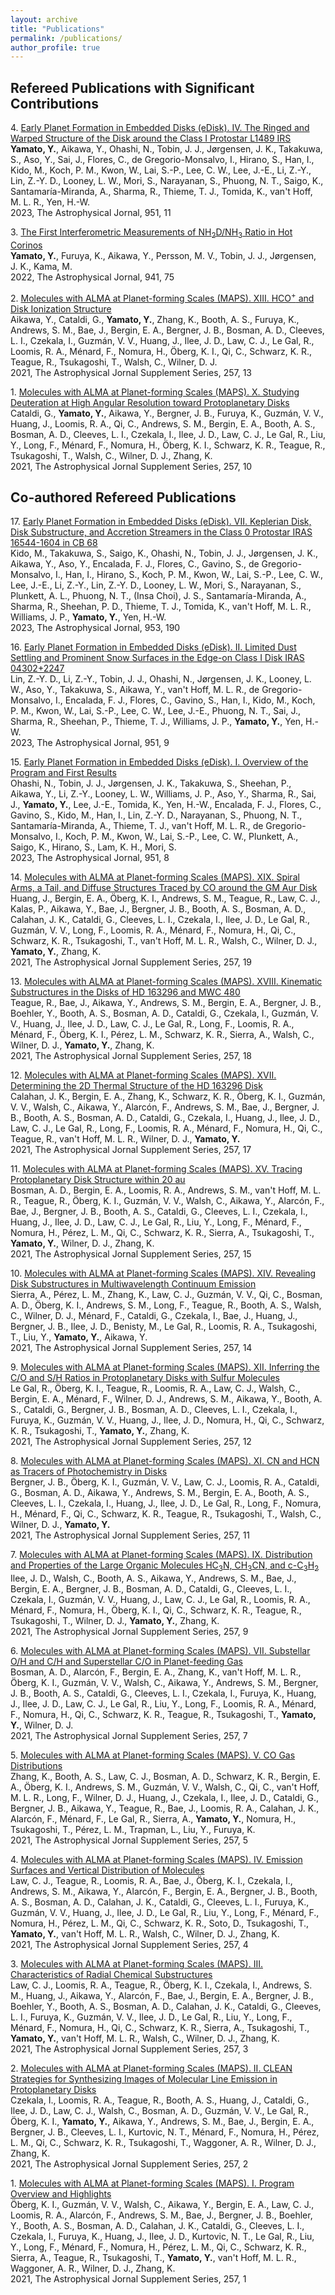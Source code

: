 ```yaml
---
layout: archive
title: "Publications"
permalink: /publications/
author_profile: true
---
```



## Refereed Publications with Significant Contributions

4\. [Early Planet Formation in Embedded Disks (eDisk). IV. The Ringed and Warped Structure of the Disk around the Class I Protostar L1489 IRS](https://ui.adsabs.harvard.edu/abs/2023ApJ...951...11Y)  
**Yamato, Y.**, Aikawa, Y., Ohashi, N., Tobin, J. J., J&oslash;rgensen, J. K., Takakuwa, S., Aso, Y., Sai, J., Flores, C., de Gregorio-Monsalvo, I., Hirano, S., Han, I., Kido, M., Koch, P. M., Kwon, W., Lai, S.-P., Lee, C. W., Lee, J.-E., Li, Z.-Y., Lin, Z.-Y. D., Looney, L. W., Mori, S., Narayanan, S., Phuong, N. T., Saigo, K., Santamar&iacute;a-Miranda, A., Sharma, R., Thieme, T. J., Tomida, K., van't Hoff, M. L. R., Yen, H.-W.  
2023, The Astrophysical Jornal, 951, 11

3\. [The First Interferometric Measurements of NH$_2$D/NH$_3$ Ratio in Hot Corinos](https://ui.adsabs.harvard.edu/abs/2022ApJ...941...75Y)  
**Yamato, Y.**, Furuya, K., Aikawa, Y., Persson, M. V., Tobin, J. J., J&oslash;rgensen, J. K., Kama, M.  
2022, The Astrophysical Jornal, 941, 75

2\. [Molecules with ALMA at Planet-forming Scales (MAPS). XIII. HCO$^+$ and Disk Ionization Structure](https://ui.adsabs.harvard.edu/abs/2021ApJS..257...13A)  
Aikawa, Y., Cataldi, G., **Yamato, Y.**, Zhang, K., Booth, A. S., Furuya, K., Andrews, S. M., Bae, J., Bergin, E. A., Bergner, J. B., Bosman, A. D., Cleeves, L. I., Czekala, I., Guzm&aacute;n, V. V., Huang, J., Ilee, J. D., Law, C. J., Le Gal, R., Loomis, R. A., M&eacute;nard, F., Nomura, H., &Ouml;berg, K. I., Qi, C., Schwarz, K. R., Teague, R., Tsukagoshi, T., Walsh, C., Wilner, D. J.  
2021, The Astrophysical Jornal Supplement Series, 257, 13

1\. [Molecules with ALMA at Planet-forming Scales (MAPS). X. Studying Deuteration at High Angular Resolution toward Protoplanetary Disks](https://ui.adsabs.harvard.edu/abs/2021ApJS..257...10C)  
Cataldi, G., **Yamato, Y.**, Aikawa, Y., Bergner, J. B., Furuya, K., Guzm&aacute;n, V. V., Huang, J., Loomis, R. A., Qi, C., Andrews, S. M., Bergin, E. A., Booth, A. S., Bosman, A. D., Cleeves, L. I., Czekala, I., Ilee, J. D., Law, C. J., Le Gal, R., Liu, Y., Long, F., M&eacute;nard, F., Nomura, H., &Ouml;berg, K. I., Schwarz, K. R., Teague, R., Tsukagoshi, T., Walsh, C., Wilner, D. J., Zhang, K.  
2021, The Astrophysical Jornal Supplement Series, 257, 10

## Co-authored Refereed Publications

17\. [Early Planet Formation in Embedded Disks (eDisk). VII. Keplerian Disk, Disk Substructure, and Accretion Streamers in the Class 0 Protostar IRAS 16544-1604 in CB 68](https://ui.adsabs.harvard.edu/abs/2023ApJ...953..190K)  
Kido, M., Takakuwa, S., Saigo, K., Ohashi, N., Tobin, J. J., J&oslash;rgensen, J. K., Aikawa, Y., Aso, Y., Encalada, F. J., Flores, C., Gavino, S., de Gregorio-Monsalvo, I., Han, I., Hirano, S., Koch, P. M., Kwon, W., Lai, S.-P., Lee, C. W., Lee, J.-E., Li, Z.-Y., Lin, Z.-Y. D., Looney, L. W., Mori, S., Narayanan, S., Plunkett, A. L., Phuong, N. T., (Insa Choi), J. S., Santamar&iacute;a-Miranda, A., Sharma, R., Sheehan, P. D., Thieme, T. J., Tomida, K., van't Hoff, M. L. R., Williams, J. P., **Yamato, Y.**, Yen, H.-W.  
2023, The Astrophysical Jornal, 953, 190

16\. [Early Planet Formation in Embedded Disks (eDisk). II. Limited Dust Settling and Prominent Snow Surfaces in the Edge-on Class I Disk IRAS 04302+2247](https://ui.adsabs.harvard.edu/abs/2023ApJ...951....9L)  
Lin, Z.-Y. D., Li, Z.-Y., Tobin, J. J., Ohashi, N., J&oslash;rgensen, J. K., Looney, L. W., Aso, Y., Takakuwa, S., Aikawa, Y., van't Hoff, M. L. R., de Gregorio-Monsalvo, I., Encalada, F. J., Flores, C., Gavino, S., Han, I., Kido, M., Koch, P. M., Kwon, W., Lai, S.-P., Lee, C. W., Lee, J.-E., Phuong, N. T., Sai, J., Sharma, R., Sheehan, P., Thieme, T. J., Williams, J. P., **Yamato, Y.**, Yen, H.-W.  
2023, The Astrophysical Jornal, 951, 9

15\. [Early Planet Formation in Embedded Disks (eDisk). I. Overview of the Program and First Results](https://ui.adsabs.harvard.edu/abs/2023ApJ...951....8O)  
Ohashi, N., Tobin, J. J., J&oslash;rgensen, J. K., Takakuwa, S., Sheehan, P., Aikawa, Y., Li, Z.-Y., Looney, L. W., Williams, J. P., Aso, Y., Sharma, R., Sai, J., **Yamato, Y.**, Lee, J.-E., Tomida, K., Yen, H.-W., Encalada, F. J., Flores, C., Gavino, S., Kido, M., Han, I., Lin, Z.-Y. D., Narayanan, S., Phuong, N. T., Santamar&iacute;a-Miranda, A., Thieme, T. J., van't Hoff, M. L. R., de Gregorio-Monsalvo, I., Koch, P. M., Kwon, W., Lai, S.-P., Lee, C. W., Plunkett, A., Saigo, K., Hirano, S., Lam, K. H., Mori, S.  
2023, The Astrophysical Jornal, 951, 8

14\. [Molecules with ALMA at Planet-forming Scales (MAPS). XIX. Spiral Arms, a Tail, and Diffuse Structures Traced by CO around the GM Aur Disk](https://ui.adsabs.harvard.edu/abs/2021ApJS..257...19H)  
Huang, J., Bergin, E. A., &Ouml;berg, K. I., Andrews, S. M., Teague, R., Law, C. J., Kalas, P., Aikawa, Y., Bae, J., Bergner, J. B., Booth, A. S., Bosman, A. D., Calahan, J. K., Cataldi, G., Cleeves, L. I., Czekala, I., Ilee, J. D., Le Gal, R., Guzm&aacute;n, V. V., Long, F., Loomis, R. A., M&eacute;nard, F., Nomura, H., Qi, C., Schwarz, K. R., Tsukagoshi, T., van't Hoff, M. L. R., Walsh, C., Wilner, D. J., **Yamato, Y.**, Zhang, K.  
2021, The Astrophysical Jornal Supplement Series, 257, 19

13\. [Molecules with ALMA at Planet-forming Scales (MAPS). XVIII. Kinematic Substructures in the Disks of HD 163296 and MWC 480](https://ui.adsabs.harvard.edu/abs/2021ApJS..257...18T)  
Teague, R., Bae, J., Aikawa, Y., Andrews, S. M., Bergin, E. A., Bergner, J. B., Boehler, Y., Booth, A. S., Bosman, A. D., Cataldi, G., Czekala, I., Guzm&aacute;n, V. V., Huang, J., Ilee, J. D., Law, C. J., Le Gal, R., Long, F., Loomis, R. A., M&eacute;nard, F., &Ouml;berg, K. I., P&eacute;rez, L. M., Schwarz, K. R., Sierra, A., Walsh, C., Wilner, D. J., **Yamato, Y.**, Zhang, K.  
2021, The Astrophysical Jornal Supplement Series, 257, 18

12\. [Molecules with ALMA at Planet-forming Scales (MAPS). XVII. Determining the 2D Thermal Structure of the HD 163296 Disk](https://ui.adsabs.harvard.edu/abs/2021ApJS..257...17C)  
Calahan, J. K., Bergin, E. A., Zhang, K., Schwarz, K. R., &Ouml;berg, K. I., Guzm&aacute;n, V. V., Walsh, C., Aikawa, Y., Alarc&oacute;n, F., Andrews, S. M., Bae, J., Bergner, J. B., Booth, A. S., Bosman, A. D., Cataldi, G., Czekala, I., Huang, J., Ilee, J. D., Law, C. J., Le Gal, R., Long, F., Loomis, R. A., M&eacute;nard, F., Nomura, H., Qi, C., Teague, R., van't Hoff, M. L. R., Wilner, D. J., **Yamato, Y.**  
2021, The Astrophysical Jornal Supplement Series, 257, 17

11\. [Molecules with ALMA at Planet-forming Scales (MAPS). XV. Tracing Protoplanetary Disk Structure within 20 au](https://ui.adsabs.harvard.edu/abs/2021ApJS..257...15B)  
Bosman, A. D., Bergin, E. A., Loomis, R. A., Andrews, S. M., van't Hoff, M. L. R., Teague, R., &Ouml;berg, K. I., Guzm&aacute;n, V. V., Walsh, C., Aikawa, Y., Alarc&oacute;n, F., Bae, J., Bergner, J. B., Booth, A. S., Cataldi, G., Cleeves, L. I., Czekala, I., Huang, J., Ilee, J. D., Law, C. J., Le Gal, R., Liu, Y., Long, F., M&eacute;nard, F., Nomura, H., P&eacute;rez, L. M., Qi, C., Schwarz, K. R., Sierra, A., Tsukagoshi, T., **Yamato, Y.**, Wilner, D. J., Zhang, K.  
2021, The Astrophysical Jornal Supplement Series, 257, 15

10\. [Molecules with ALMA at Planet-forming Scales (MAPS). XIV. Revealing Disk Substructures in Multiwavelength Continuum Emission](https://ui.adsabs.harvard.edu/abs/2021ApJS..257...14S)  
Sierra, A., P&eacute;rez, L. M., Zhang, K., Law, C. J., Guzm&aacute;n, V. V., Qi, C., Bosman, A. D., &Ouml;berg, K. I., Andrews, S. M., Long, F., Teague, R., Booth, A. S., Walsh, C., Wilner, D. J., M&eacute;nard, F., Cataldi, G., Czekala, I., Bae, J., Huang, J., Bergner, J. B., Ilee, J. D., Benisty, M., Le Gal, R., Loomis, R. A., Tsukagoshi, T., Liu, Y., **Yamato, Y.**, Aikawa, Y.  
2021, The Astrophysical Jornal Supplement Series, 257, 14

9\. [Molecules with ALMA at Planet-forming Scales (MAPS). XII. Inferring the C/O and S/H Ratios in Protoplanetary Disks with Sulfur Molecules](https://ui.adsabs.harvard.edu/abs/2021ApJS..257...12L)  
Le Gal, R., &Ouml;berg, K. I., Teague, R., Loomis, R. A., Law, C. J., Walsh, C., Bergin, E. A., M&eacute;nard, F., Wilner, D. J., Andrews, S. M., Aikawa, Y., Booth, A. S., Cataldi, G., Bergner, J. B., Bosman, A. D., Cleeves, L. I., Czekala, I., Furuya, K., Guzm&aacute;n, V. V., Huang, J., Ilee, J. D., Nomura, H., Qi, C., Schwarz, K. R., Tsukagoshi, T., **Yamato, Y.**, Zhang, K.  
2021, The Astrophysical Jornal Supplement Series, 257, 12

8\. [Molecules with ALMA at Planet-forming Scales (MAPS). XI. CN and HCN as Tracers of Photochemistry in Disks](https://ui.adsabs.harvard.edu/abs/2021ApJS..257...11B)  
Bergner, J. B., &Ouml;berg, K. I., Guzm&aacute;n, V. V., Law, C. J., Loomis, R. A., Cataldi, G., Bosman, A. D., Aikawa, Y., Andrews, S. M., Bergin, E. A., Booth, A. S., Cleeves, L. I., Czekala, I., Huang, J., Ilee, J. D., Le Gal, R., Long, F., Nomura, H., M&eacute;nard, F., Qi, C., Schwarz, K. R., Teague, R., Tsukagoshi, T., Walsh, C., Wilner, D. J., **Yamato, Y.**  
2021, The Astrophysical Jornal Supplement Series, 257, 11

7\. [Molecules with ALMA at Planet-forming Scales (MAPS). IX. Distribution and Properties of the Large Organic Molecules HC$_3$N, CH$_3$CN, and c-C$_3$H$_2$](https://ui.adsabs.harvard.edu/abs/2021ApJS..257....9I)  
Ilee, J. D., Walsh, C., Booth, A. S., Aikawa, Y., Andrews, S. M., Bae, J., Bergin, E. A., Bergner, J. B., Bosman, A. D., Cataldi, G., Cleeves, L. I., Czekala, I., Guzm&aacute;n, V. V., Huang, J., Law, C. J., Le Gal, R., Loomis, R. A., M&eacute;nard, F., Nomura, H., &Ouml;berg, K. I., Qi, C., Schwarz, K. R., Teague, R., Tsukagoshi, T., Wilner, D. J., **Yamato, Y.**, Zhang, K.  
2021, The Astrophysical Jornal Supplement Series, 257, 9

6\. [Molecules with ALMA at Planet-forming Scales (MAPS). VII. Substellar O/H and C/H and Superstellar C/O in Planet-feeding Gas](https://ui.adsabs.harvard.edu/abs/2021ApJS..257....7B)  
Bosman, A. D., Alarc&oacute;n, F., Bergin, E. A., Zhang, K., van't Hoff, M. L. R., &Ouml;berg, K. I., Guzm&aacute;n, V. V., Walsh, C., Aikawa, Y., Andrews, S. M., Bergner, J. B., Booth, A. S., Cataldi, G., Cleeves, L. I., Czekala, I., Furuya, K., Huang, J., Ilee, J. D., Law, C. J., Le Gal, R., Liu, Y., Long, F., Loomis, R. A., M&eacute;nard, F., Nomura, H., Qi, C., Schwarz, K. R., Teague, R., Tsukagoshi, T., **Yamato, Y.**, Wilner, D. J.  
2021, The Astrophysical Jornal Supplement Series, 257, 7

5\. [Molecules with ALMA at Planet-forming Scales (MAPS). V. CO Gas Distributions](https://ui.adsabs.harvard.edu/abs/2021ApJS..257....5Z)  
Zhang, K., Booth, A. S., Law, C. J., Bosman, A. D., Schwarz, K. R., Bergin, E. A., &Ouml;berg, K. I., Andrews, S. M., Guzm&aacute;n, V. V., Walsh, C., Qi, C., van't Hoff, M. L. R., Long, F., Wilner, D. J., Huang, J., Czekala, I., Ilee, J. D., Cataldi, G., Bergner, J. B., Aikawa, Y., Teague, R., Bae, J., Loomis, R. A., Calahan, J. K., Alarc&oacute;n, F., M&eacute;nard, F., Le Gal, R., Sierra, A., **Yamato, Y.**, Nomura, H., Tsukagoshi, T., P&eacute;rez, L. M., Trapman, L., Liu, Y., Furuya, K.  
2021, The Astrophysical Jornal Supplement Series, 257, 5

4\. [Molecules with ALMA at Planet-forming Scales (MAPS). IV. Emission Surfaces and Vertical Distribution of Molecules](https://ui.adsabs.harvard.edu/abs/2021ApJS..257....4L)  
Law, C. J., Teague, R., Loomis, R. A., Bae, J., &Ouml;berg, K. I., Czekala, I., Andrews, S. M., Aikawa, Y., Alarc&oacute;n, F., Bergin, E. A., Bergner, J. B., Booth, A. S., Bosman, A. D., Calahan, J. K., Cataldi, G., Cleeves, L. I., Furuya, K., Guzm&aacute;n, V. V., Huang, J., Ilee, J. D., Le Gal, R., Liu, Y., Long, F., M&eacute;nard, F., Nomura, H., P&eacute;rez, L. M., Qi, C., Schwarz, K. R., Soto, D., Tsukagoshi, T., **Yamato, Y.**, van't Hoff, M. L. R., Walsh, C., Wilner, D. J., Zhang, K.  
2021, The Astrophysical Jornal Supplement Series, 257, 4

3\. [Molecules with ALMA at Planet-forming Scales (MAPS). III. Characteristics of Radial Chemical Substructures](https://ui.adsabs.harvard.edu/abs/2021ApJS..257....3L)  
Law, C. J., Loomis, R. A., Teague, R., &Ouml;berg, K. I., Czekala, I., Andrews, S. M., Huang, J., Aikawa, Y., Alarc&oacute;n, F., Bae, J., Bergin, E. A., Bergner, J. B., Boehler, Y., Booth, A. S., Bosman, A. D., Calahan, J. K., Cataldi, G., Cleeves, L. I., Furuya, K., Guzm&aacute;n, V. V., Ilee, J. D., Le Gal, R., Liu, Y., Long, F., M&eacute;nard, F., Nomura, H., Qi, C., Schwarz, K. R., Sierra, A., Tsukagoshi, T., **Yamato, Y.**, van't Hoff, M. L. R., Walsh, C., Wilner, D. J., Zhang, K.  
2021, The Astrophysical Jornal Supplement Series, 257, 3

2\. [Molecules with ALMA at Planet-forming Scales (MAPS). II. CLEAN Strategies for Synthesizing Images of Molecular Line Emission in Protoplanetary Disks](https://ui.adsabs.harvard.edu/abs/2021ApJS..257....2C)  
Czekala, I., Loomis, R. A., Teague, R., Booth, A. S., Huang, J., Cataldi, G., Ilee, J. D., Law, C. J., Walsh, C., Bosman, A. D., Guzm&aacute;n, V. V., Le Gal, R., &Ouml;berg, K. I., **Yamato, Y.**, Aikawa, Y., Andrews, S. M., Bae, J., Bergin, E. A., Bergner, J. B., Cleeves, L. I., Kurtovic, N. T., M&eacute;nard, F., Nomura, H., P&eacute;rez, L. M., Qi, C., Schwarz, K. R., Tsukagoshi, T., Waggoner, A. R., Wilner, D. J., Zhang, K.  
2021, The Astrophysical Jornal Supplement Series, 257, 2

1\. [Molecules with ALMA at Planet-forming Scales (MAPS). I. Program Overview and Highlights](https://ui.adsabs.harvard.edu/abs/2021ApJS..257....1O)  
&Ouml;berg, K. I., Guzm&aacute;n, V. V., Walsh, C., Aikawa, Y., Bergin, E. A., Law, C. J., Loomis, R. A., Alarc&oacute;n, F., Andrews, S. M., Bae, J., Bergner, J. B., Boehler, Y., Booth, A. S., Bosman, A. D., Calahan, J. K., Cataldi, G., Cleeves, L. I., Czekala, I., Furuya, K., Huang, J., Ilee, J. D., Kurtovic, N. T., Le Gal, R., Liu, Y., Long, F., M&eacute;nard, F., Nomura, H., P&eacute;rez, L. M., Qi, C., Schwarz, K. R., Sierra, A., Teague, R., Tsukagoshi, T., **Yamato, Y.**, van't Hoff, M. L. R., Waggoner, A. R., Wilner, D. J., Zhang, K.  
2021, The Astrophysical Jornal Supplement Series, 257, 1


